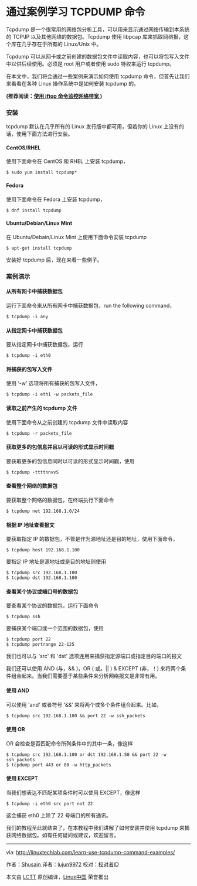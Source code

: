 通过案例学习 TCPDUMP 命令
======
Tcpdump 是一个很常用的网络包分析工具，可以用来显示通过网络传输到本系统的 TCP\IP 以及其他网络的数据包。Tcpdump 使用 libpcap 库来抓取网络报，这个库在几乎存在于所有的 Linux/Unix 中。

Tcpdump 可以从网卡或之前创建的数据包文件中读取内容，也可以将包写入文件中以供后续使用。必须是 root 用户或者使用 sudo 特权来运行 tcpdump。

在本文中，我们将会通过一些案例来演示如何使用 tcpdump 命令，但首先让我们来看看在各种 Linux 操作系统中是如何安装 tcpdump 的。

 **(推荐阅读：[使用 iftop 命令监控网络带宽 ][1])**

### 安装

tcpdump 默认在几乎所有的 Linux 发行版中都可用，但若你的 Linux 上没有的话，使用下面方法进行安装。

#### CentOS/RHEL

使用下面命令在 CentOS 和 RHEL 上安装 tcpdump，

```
$ sudo yum install tcpdump*
```

#### Fedora

使用下面命令在 Fedora 上安装 tcpdump，

```
$ dnf install tcpdump
```

#### Ubuntu/Debian/Linux Mint

在 Ubuntu/Debain/Linux Mint 上使用下面命令安装 tcpdump

```
$ apt-get install tcpdump
```

安装好 tcpdump 后，现在来看一些例子。

### 案例演示

#### 从所有网卡中捕获数据包

运行下面命令来从所有网卡中捕获数据包，run the following command，

```
$ tcpdump -i any
```

#### 从指定网卡中捕获数据包

要从指定网卡中捕获数据包，运行

```
$ tcpdump -i eth0
```

#### 将捕获的包写入文件

使用 ‘-w’ 选项将所有捕获的包写入文件，

```
$ tcpdump -i eth1 -w packets_file
```

#### 读取之前产生的 tcpdump 文件

使用下面命令从之前创建的 tcpdump 文件中读取内容

```
$ tcpdump -r packets_file
```

#### 获取更多的包信息并且以可读的形式显示时间戳

要获取更多的包信息同时以可读的形式显示时间戳，使用

```
$ tcpdump -ttttnnvvS
```

#### 查看整个网络的数据包

要获取整个网络的数据包，在终端执行下面命令

```
$ tcpdump net 192.168.1.0/24
```

#### 根据 IP 地址查看报文

要获取指定 IP 的数据包，不管是作为源地址还是目的地址，使用下面命令，

```
$ tcpdump host 192.168.1.100
```

要指定 IP 地址是源地址或是目的地址则使用

```
$ tcpdump src 192.168.1.100
$ tcpdump dst 192.168.1.100
```

#### 查看某个协议或端口号的数据包

要查看某个协议的数据包，运行下面命令

```
$ tcpdump ssh
```

要捕获某个端口或一个范围的数据包，使用

```
$ tcpdump port 22
$ tcpdump portrange 22-125
```

我们也可以与 'src' 和 'dst' 选项连用来捕获指定源端口或指定目的端口的报文

我们还可以使用 AND (与，&& )，OR ( 或。|| ) & EXCEPT (非，！) 来将两个条件组合起来。当我们需要基于某些条件来分析网络报文是非常有用。

#### 使用 AND

可以使用 'and' 或者符号 '&&' 来将两个或多个条件组合起来。比如，

```
$ tcpdump src 192.168.1.100 && port 22 -w ssh_packets
```

#### 使用 OR

OR 会检查是否匹配命令所列条件中的其中一条，像这样

```
$ tcpdump src 192.168.1.100 or dst 192.168.1.50 && port 22 -w ssh_packets
$ tcpdump port 443 or 80 -w http_packets
```

#### 使用 EXCEPT

当我们想表达不匹配某项条件时可以使用 EXCEPT，像这样

```
$ tcpdump -i eth0 src port not 22
```

这会捕获 eth0 上除了 22 号端口的所有通讯。

我们的教程至此就结束了，在本教程中我们讲解了如何安装并使用 tcpdump 来捕获网络数据包。如有任何疑问或建议，欢迎留言。

--------------------------------------------------------------------------------

via: http://linuxtechlab.com/learn-use-tcpdump-command-examples/

作者：[Shusain ][a]
译者：[lujun9972](https://github.com/lujun9972)
校对：[校对者ID](https://github.com/校对者ID)

本文由 [LCTT](https://github.com/LCTT/TranslateProject) 原创编译，[Linux中国](https://linux.cn/) 荣誉推出

[a]:http://linuxtechlab.com/author/shsuain/
[1]:http://linuxtechlab.com/monitoring-network-bandwidth-iftop-command/

